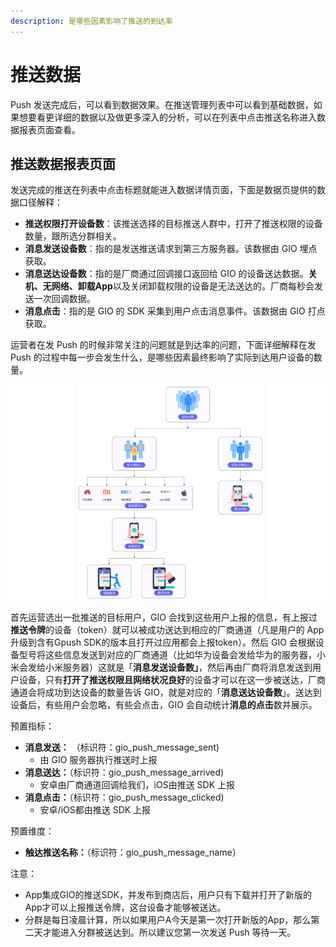 ```yaml
---
description: 是哪些因素影响了推送的到达率
---
```


# 推送数据

Push 发送完成后，可以看到数据效果。在推送管理列表中可以看到基础数据，如果想要看更详细的数据以及做更多深入的分析，可以在列表中点击推送名称进入数据报表页面查看。

## 

## 推送数据报表页面

发送完成的推送在列表中点击标题就能进入数据详情页面，下面是数据页提供的数据口径解释：

* **推送权限打开设备数**：该推送选择的目标推送人群中，打开了推送权限的设备数量，跟所选分群相关。
* **消息发送设备数**：指的是发送推送请求到第三方服务器。该数据由 GIO 埋点获取。
* **消息送达设备数**：指的是厂商通过回调接口返回给 GIO 的设备送达数据。**关机、无网络、卸载App**以及关闭卸载权限的设备是无法送达的。厂商每秒会发送一次回调数据。
* **消息点击**：指的是 GIO 的 SDK 采集到用户点击消息事件。该数据由 GIO 打点获取。



运营者在发 Push 的时候非常关注的问题就是到达率的问题，下面详细解释在发 Push 的过程中每一步会发生什么，是哪些因素最终影响了实际到达用户设备的数量。

![](../../../.gitbook/assets/image%20%28265%29.png)

首先运营选出一批推送的目标用户，GIO 会找到这些用户上报的信息，有上报过**推送令牌**的设备（token）就可以被成功送达到相应的厂商通道（凡是用户的 App 升级到含有Gpush SDK的版本且打开过应用都会上报token）。然后 GIO 会根据设备型号将这些信息发送到对应的厂商通道（比如华为设备会发给华为的服务器，小米会发给小米服务器）这就是「**消息发送设备数」**，然后再由厂商将消息发送到用户设备，只有**打开了推送权限且网络状况良好**的设备才可以在这一步被送达，厂商通道会将成功到达设备的数量告诉 GIO，就是对应的「**消息送达设备数**」。送达到设备后，有些用户会忽略，有些会点击，GIO 会自动统计**消息的点击**数并展示。







预置指标：

* **消息发送：** （标识符：gio\_push\_message\_sent\)     
  * 由 GIO 服务器执行推送时上报
* **消息送达：**（标识符：gio\_push\_message\_arrived\)  
  * 安卓由厂商通道回调给我们，iOS由推送 SDK 上报
* **消息点击：**（标识符：gio\_push\_message\_clicked\)  
  * 安卓/iOS都由推送 SDK 上报



预置维度：

* **触达推送名称：**（标识符：gio\_push\_message\_name）

注意：

* App集成GIO的推送SDK，并发布到商店后，用户只有下载并打开了新版的App才可以上报推送令牌，这台设备才能够被送达。
* 分群是每日凌晨计算，所以如果用户A今天是第一次打开新版的App，那么第二天才能进入分群被送达到。所以建议您第一次发送 Push 等待一天。

